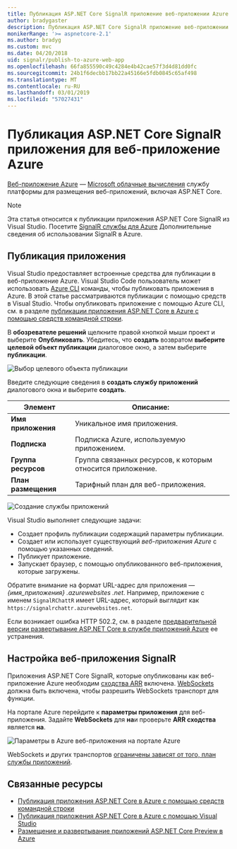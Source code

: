 ```yaml
---
title: Публикация ASP.NET Core SignalR приложение веб-приложении Azure
author: bradygaster
description: Публикация ASP.NET Core SignalR приложение веб-приложении Azure
monikerRange: '>= aspnetcore-2.1'
ms.author: bradyg
ms.custom: mvc
ms.date: 04/20/2018
uid: signalr/publish-to-azure-web-app
ms.openlocfilehash: 66fa855590c49c4284e4b42cae57f3d4d81dd0fc
ms.sourcegitcommit: 24b1f6decbb17bb22a45166e5fdb0845c65af498
ms.translationtype: MT
ms.contentlocale: ru-RU
ms.lasthandoff: 03/01/2019
ms.locfileid: "57027431"
---
```

# <a name="publish-an-aspnet-core-signalr-app-to-an-azure-web-app"></a>Публикация ASP.NET Core SignalR приложения для веб-приложение Azure

[Веб-приложение Azure](/azure/app-service/app-service-web-overview) — [Microsoft облачные вычисления](https://azure.microsoft.com/) службу платформы для размещения веб-приложений, включая ASP.NET Core.

> [!NOTE]
> Эта статья относится к публикации приложения ASP.NET Core SignalR из Visual Studio. Посетите [SignalR службы для Azure](https://azure.microsoft.com/en-gb/services/signalr-service?) Дополнительные сведения об использовании SignalR в Azure.

## <a name="publish-the-app"></a>Публикация приложения

Visual Studio предоставляет встроенные средства для публикации в веб-приложение Azure. Visual Studio Code пользователь может использовать [Azure CLI](/cli/azure) команды, чтобы публиковать приложения в Azure. В этой статье рассматриваются публикации с помощью средств в Visual Studio. Чтобы опубликовать приложение с помощью Azure CLI, см. в разделе [публикации приложения ASP.NET Core в Azure с помощью средств командной строки](/azure/app-service/app-service-web-get-started-dotnet).

В **обозревателе решений** щелкните правой кнопкой мыши проект и выберите **Опубликовать**. Убедитесь, что **создать** возвратом **выберите целевой объект публикации** диалоговое окно, а затем выберите **публикации**.

![Выбор целевого объекта публикации](publish-to-azure-web-app/_static/pick-publish-target-dialog.png)

Введите следующие сведения в **создать службу приложений** диалогового окна и выберите **создать**.

| Элемент | Описание: |
| ---- | ----------- |
| **Имя приложения** | Уникальное имя приложения. |
| **Подписка** | Подписка Azure, используемую приложением. |
| **Группа ресурсов** | Группа связанных ресурсов, к которым относится приложение.  |
| **План размещения** | Тарифный план для веб-приложения. |

![Создание службы приложений](publish-to-azure-web-app/_static/create-app-service-dialog.png)

Visual Studio выполняет следующие задачи:

* Создает профиль публикации содержащий параметры публикации.
* Создает или использует существующий *веб-приложения Azure* с помощью указанных сведений.
* Публикует приложение.
* Запускает браузер, с помощью опубликованного веб-приложения, которые загружены.

Обратите внимание на формат URL-адрес для приложения — *{имя_приложения} .azurewebsites .net*. Например, приложение с именем `SignalRChattR` имеет URL-адрес, который выглядит как `https://signalrchattr.azurewebsites.net`.

Если возникает ошибка HTTP 502.2, см. в разделе [предварительной версии развертывание ASP.NET Core в службе приложений Azure](xref:host-and-deploy/azure-apps/index) ее устранения.

## <a name="configure-signalr-web-app"></a>Настройка веб-приложения SignalR

Приложения ASP.NET Core SignalR, которые опубликованы как веб-приложение Azure необходим [сходства ARR](https://en.wikipedia.org/wiki/Application_Request_Routing) включена. [WebSockets](xref:fundamentals/websockets) должна быть включена, чтобы разрешить WebSockets транспорт для функции.

На портале Azure перейдите к **параметры приложения** для веб-приложения. Задайте **WebSockets** для **на**и проверьте **ARR сходства** является **на**.

![Параметры в Azure веб-приложения на портале Azure](publish-to-azure-web-app/_static/azure-web-app-settings.png)

 WebSockets и других транспортов [ограничены зависят от того, план службы приложений](/azure/azure-subscription-service-limits#app-service-limits).

## <a name="related-resources"></a>Связанные ресурсы

* [Публикация приложения ASP.NET Core в Azure с помощью средств командной строки](/azure/app-service/app-service-web-get-started-dotnet)
* [Публикация приложения ASP.NET Core в Azure с помощью Visual Studio](xref:tutorials/publish-to-azure-webapp-using-vs)
* [Размещение и развертывание приложений ASP.NET Core Preview в Azure](xref:host-and-deploy/azure-apps/index#deploy-aspnet-core-preview-release-to-azure-app-service)
